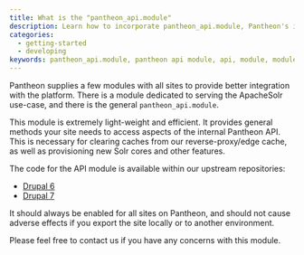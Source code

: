 ```yaml
---
title: What is the "pantheon_api.module"
description: Learn how to incorporate pantheon_api.module, Pantheon's internal API modules, on your Drupal sites.
categories:
  - getting-started
  - developing
keywords: pantheon_api.module, pantheon api module, api, module, modules, api modules, pantheon api, use pantheon apis, use pantheon api, how to use pantheon api modules
---
```

Pantheon supplies a few modules with all sites to provide better integration with the platform. There is a module dedicated to serving the ApacheSolr use-case, and there is the general `pantheon_api.module`.

This module is extremely light-weight and efficient. It provides general methods your site needs to access aspects of the internal Pantheon API. This is necessary for clearing caches from our reverse-proxy/edge cache, as well as provisioning new Solr cores and other features.

The code for the API module is available within our upstream repositories:

- [Drupal 6](https://github.com/pantheon-systems/drops-6/tree/master/modules/pantheon)
- [Drupal 7](https://github.com/pantheon-systems/drops-7/tree/master/modules/pantheon)

It should always be enabled for all sites on Pantheon, and should not cause adverse effects if you export the site locally or to another environment.

Please feel free to contact us if you have any concerns with this module.
